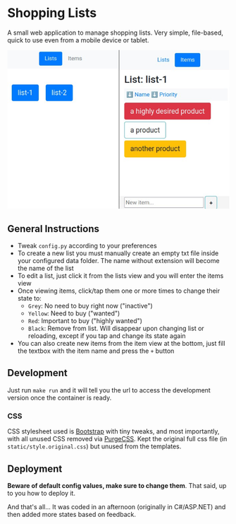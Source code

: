 Shopping Lists
==============

A small web application to manage shopping lists. Very simple, file-based, quick to use even from a mobile device or tablet.

![Screenshots](screenshot.jpg)


## General Instructions

- Tweak `config.py` according to your preferences
- To create a new list you must manually create an empty txt file inside your configured data folder. The name without extension will become the name of the list
- To edit a list, just click it from the lists view and you will enter the items view
- Once viewing items, click/tap them one or more times to change their state to:
    - `Grey`: No need to buy right now ("inactive")
    - `Yellow`: Need to buy ("wanted")
    - `Red`: Important to buy ("highly wanted")
    - `Black`: Remove from list. Will disappear upon changing list or reloading, except if you tap and change its state again
- You can also create new items from the item view at the bottom, just fill the textbox with the item name and press the `+` button

## Development

Just run `make run` and it will tell you the url to access the development version once the container is ready.

### CSS

CSS stylesheet used is [Bootstrap](https://getbootstrap.com/) with tiny tweaks, and most importantly, with all unused CSS removed via [PurgeCSS](https://purgecss.com/CLI.html). Kept the original full css file (in `static/style.original.css`) but unused from the templates.


## Deployment

**Beware of default config values, make sure to change them**. That said, up to you how to deploy it.


And that's all... It was coded in an afternoon (originally in C#/ASP.NET) and then added more states based on feedback.